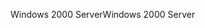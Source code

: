 <span data-ttu-id="452ab-101">Windows 2000 Server</span><span class="sxs-lookup"><span data-stu-id="452ab-101">Windows 2000 Server</span></span>